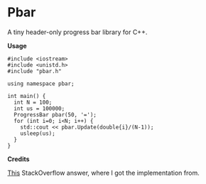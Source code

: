 # Pbar

A tiny header-only progress bar library for C++.

**Usage**

```~cpp
#include <iostream>
#include <unistd.h>
#include "pbar.h"

using namespace pbar;

int main() {
  int N = 100;
  int us = 100000;
  ProgressBar pbar(50, '=');
  for (int i=0; i<N; i++) {
    std::cout << pbar.Update(double{i}/(N-1));
    usleep(us);
  }
}
```

**Credits**

[This](https://stackoverflow.com/a/14539953) StackOverflow answer, where I got
the implementation from.
